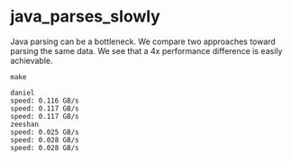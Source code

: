 # java_parses_slowly

Java parsing can be a bottleneck. We compare two approaches toward parsing the same data.
We see that a 4x performance difference is easily achievable.

```
make

daniel
speed: 0.116 GB/s
speed: 0.117 GB/s
speed: 0.117 GB/s
zeeshan
speed: 0.025 GB/s
speed: 0.028 GB/s
speed: 0.028 GB/s
```

